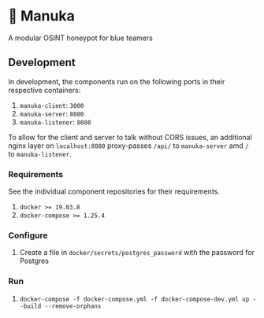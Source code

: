 # 🍯 Manuka
A modular OSINT honeypot for blue teamers

## Development

In development, the components run on the following ports in their respective containers:

1. `manuka-client`: `3000`
2. `manuka-server`: `8080`
3. `manuka-listener`: `8080`

To allow for the client and server to talk without CORS issues, an additional nginx layer on `localhost:8080` proxy-passes `/api/` to `manuka-server` amd `/` to `manuka-listener`.

### Requirements

See the individual component repositories for their requirements.

1. `docker >= 19.03.8`
2. `docker-compose >= 1.25.4`

### Configure

1. Create a file in `docker/secrets/postgres_password` with the password for Postgres

### Run

1. `docker-compose -f docker-compose.yml -f docker-compose-dev.yml up --build --remove-orphans`